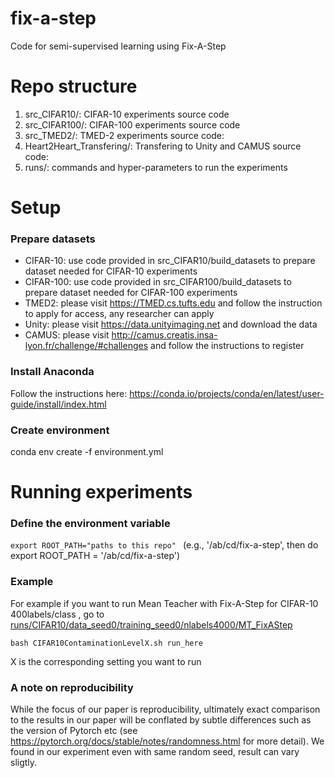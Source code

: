 # fix-a-step
Code for semi-supervised learning using Fix-A-Step

# Repo structure
1. src_CIFAR10/: CIFAR-10 experiments source code
2. src_CIFAR100/: CIFAR-100 experiments source code 
3. src_TMED2/:  TMED-2 experiments source code: 
4. Heart2Heart_Transfering/:  Transfering to Unity and CAMUS source code: 
5. runs/: commands and hyper-parameters to run the experiments

# Setup
### Prepare datasets
- CIFAR-10: use code provided in src_CIFAR10/build_datasets to prepare dataset needed for CIFAR-10 experiments
- CIFAR-100: use code provided in src_CIFAR100/build_datasets to prepare dataset needed for CIFAR-100 experiments
- TMED2: please visit https://TMED.cs.tufts.edu and follow the instruction to apply for access, any researcher can apply
- Unity: please visit https://data.unityimaging.net and download the data
- CAMUS: please visit http://camus.creatis.insa-lyon.fr/challenge/#challenges and follow the instructions to register 

### Install Anaconda
Follow the instructions here: https://conda.io/projects/conda/en/latest/user-guide/install/index.html

### Create environment
conda env create -f environment.yml

# Running experiments
### Define the environment variable
```export ROOT_PATH="paths to this repo" ```
(e.g., '/ab/cd/fix-a-step', then do export ROOT_PATH = '/ab/cd/fix-a-step')

### Example
For example if you want to run Mean Teacher with Fix-A-Step for CIFAR-10 400labels/class , go to [runs/CIFAR10/data_seed0/training_seed0/nlabels4000/MT_FixAStep](runs/CIFAR10/data_seed0/training_seed0/nlabels4000/MT_FixAStep/)

``` bash CIFAR10ContaminationLevelX.sh run_here ```

X is the corresponding setting you want to run

### A note on reproducibility
While the focus of our paper is reproducibility, ultimately exact comparison to the results in our paper will be conflated by subtle differences such as the version of Pytorch etc (see https://pytorch.org/docs/stable/notes/randomness.html for more detail). We found in our experiment even with same random seed, result can vary sligtly.



